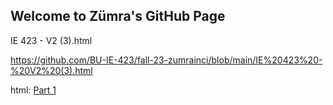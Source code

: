 ## Welcome to Zümra's GitHub Page 

IE 423 - V2 (3).html


https://github.com/BU-IE-423/fall-23-zumrainci/blob/main/IE%20423%20-%20V2%20(3).html

html: [Part 1](https://github.com/BU-IE-423/fall-23-zumrainci/blob/main/IE%20423%20-%20V2%20(3).html)
